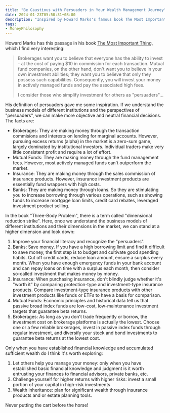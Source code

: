 ```yaml
---
title: "Be Caustious with Persuaders in Your Wealth Management Journey"
date: 2024-01-23T05:50:31+08:00
description: "Inspired by Howard Marks's famous book The Most Important Things, I am sharing some thoughts about brokerages, fund firms, insurance companies and banks and how to navigate through the different service providers wisely."
tags:
- MoneyPhilosophy
---
```


Howard Marks has this passage in his book [The Most Important Thing](https://www.goodreads.com/book/show/10454418-the-most-important-thing), which I find very interesting:

> Brokerages want you to believe that everyone has the ability to invest - at the cost of paying $10 in commission for each transaction. Mutual fund companies, on the other hand, don't want you to believe in your own investment abilities; they want you to believe that only they possess such capabilities. Consequently, you will invest your money in actively managed funds and pay the associated high fees.
> 
> I consider those who simplify investment for others as "persuaders"...

His definition of persuaders gave me some inspiration. If we understand the business models of different institutions and the perspectives of "persuaders", we can make more objective and neutral financial decisions. The facts are:

- Brokerages: They are making money through the transaction commisions and interests on lending for marginal accounts. However, pursuing excess returns (alpha) in the market is a zero-sum game, largely dominated by institutional investors. Individual traders make very little consistent profit and require a lot of effort.
- Mutual Funds: They are making money through the fund management fees. However, most actively managed funds can't outperform the market.
- Insurance: They are making money through the sales commission of insurance products. However, insurance investment products are essentially fund wrappers with high costs.
- Banks: They are making money through loans. So they are stimulating you to increase borrowing through various operations, such as showing funds to increase mortgage loan limits, credit card rebates, leveraged investment product selling. 

In the book "Three-Body Problem", there is a term called "dimensional reduction strike". Here, once we understand the business models of different institutions and their dimensions in the market, we can stand at a higher dimension and look down:

1. Improve your financial literacy and recognize the "persuaders".
2. Banks: Save money. If you have a high borrowing limit and find it difficult to save money, the first step is to budget and cultivate good spending habits. Cut off credit cards, reduce loan amount, ensure a surplus every month. When you have enough emergency funds in your bank account and can repay loans on time with a surplus each month, then consider so-called investment that makes money by money.
3. Insurance: When purchasing insurance, don't blindly judge whether it's "worth it" by comparing protection-type and investment-type insurance products. Compare investment-type insurance products with other investment products like funds or ETFs to have a basis for comparison.
4. Mutual Funds: Economic principles and historical data tell us that passive broad index funds are low-cost, low-maintenance investment targets that guarantee beta returns.
5. Brokerages: As long as you don't trade frequently or borrow, the investment cost on brokerage platforms is actually the lowest. Choose one or a few reliable brokerages, invest in passive index funds through regular investment, and diversify your stock and bond investments to guarantee beta returns at the lowest cost.

Only when you have established financial knowledge and accumulated sufficient wealth do I think it's worth exploring:

1. Let others help you manage your money: only when you have established basic financial knowledge and judgment is it worth entrusting your finances to financial advisors, private banks, etc.
2. Challenge yourself for higher returns with higher risks: invest a small portion of your capital in high-risk investments
3. Wealth inheritance: plan for significant wealth through insurance products and or estate planning tools.

Never putting the cart before the horse!
